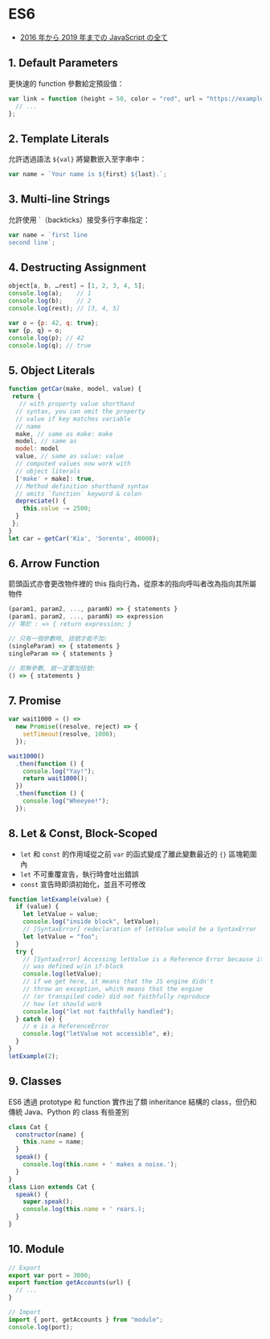 # ES6

- [2016 年から 2019 年までの JavaScript の全て](https://qiita.com/rana_kualu/items/6bcc99226be741348c34)

## 1. Default Parameters

更快速的 function 參數給定預設值：

```javascript
var link = function (height = 50, color = "red", url = "https://example.com") {
  // ...
};
```

## 2. Template Literals

允許透過語法 `${val}` 將變數嵌入至字串中：

```javascript
var name = `Your name is ${first} ${last}.`;
```

## 3. Multi-line Strings

允許使用 \`（backticks）接受多行字串指定：

```javascript
var name = `first line
second line`;
```

## 4. Destructing Assignment

```javascript
object[a, b, …rest] = [1, 2, 3, 4, 5];
console.log(a);    // 1
console.log(b);    // 2
console.log(rest); // [3, 4, 5]

var o = {p: 42, q: true};
var {p, q} = o;
console.log(p); // 42
console.log(q); // true
```

## 5. Object Literals

```javascript
function getCar(make, model, value) {
 return {
   // with property value shorthand
  // syntax, you can omit the property
  // value if key matches variable
  // name
  make, // same as make: make
  model, // same as
  model: model
  value, // same as value: value
  // computed values now work with
  // object literals
  ['make' + make]: true,
  // Method definition shorthand syntax
  // omits `function` keyword & colon
  depreciate() {
    this.value -= 2500;
  }
 };
}
let car = getCar('Kia', 'Sorento', 40000);
```

## 6. Arrow Function

箭頭函式亦會更改物件裡的 this 指向行為，從原本的指向呼叫者改為指向其所屬物件

```javascript
(param1, param2, ..., paramN) => { statements }
(param1, param2, ..., paramN) => expression
// 等於 : => { return expression; }

// 只有一個參數時, 括號才能不加:
(singleParam) => { statements }
singleParam => { statements }

// 若無參數, 就一定要加括號:
() => { statements }
```

## 7. Promise

```javascript
var wait1000 = () =>
  new Promise((resolve, reject) => {
    setTimeout(resolve, 1000);
  });

wait1000()
  .then(function () {
    console.log("Yay!");
    return wait1000();
  })
  .then(function () {
    console.log("Wheeyee!");
  });
```

## 8. Let & Const, Block-Scoped

- `let` 和 `const` 的作用域從之前 `var` 的函式變成了離此變數最近的 `{}` 區塊範圍內
- `let` 不可重覆宣告，執行時會吐出錯誤
- `const` 宣告時即須初始化，並且不可修改

```javascript
function letExample(value) {
  if (value) {
    let letValue = value;
    console.log("inside block", letValue);
    // [SyntaxError] redeclaration of letValue would be a SyntaxError
    let letValue = "foo";
  }
  try {
    // [SyntaxError] Accessing letValue is a Reference Error because it
    // was defined w/in if-block
    console.log(letValue);
    // if we get here, it means that the JS engine didn't
    // throw an exception, which means that the engine
    // (or transpiled code) did not faithfully reproduce
    // how let should work
    console.log("let not faithfully handled");
  } catch (e) {
    // e is a ReferenceError
    console.log("letValue not accessible", e);
  }
}
letExample(2);
```

## 9. Classes

ES6 透過 prototype 和 function 實作出了類 inheritance 結構的 class，但仍和傳統 Java、Python 的 class 有些差別

```javascript
class Cat {
  constructor(name) {
    this.name = name;
  }
  speak() {
    console.log(this.name + ' makes a noise.');
  }
}
class Lion extends Cat {
  speak() {
    super.speak();
    console.log(this.name + ' roars.);
  }
}
```

## 10. Module

```javascript
// Export
export var port = 3000;
export function getAccounts(url) {
  // ...
}

// Import
import { port, getAccounts } from "module";
console.log(port);
```
